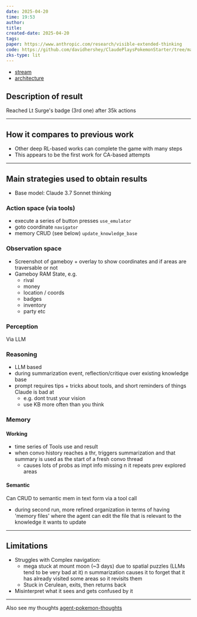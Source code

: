```yaml
---
date: 2025-04-20
time: 19:53
author: 
title: 
created-date: 2025-04-20
tags: 
paper: https://www.anthropic.com/research/visible-extended-thinking
code: https://github.com/davidhershey/ClaudePlaysPokemonStarter/tree/main
zks-type: lit
---
```

- [stream](https://www.twitch.tv/claudeplayspokemon/videos)
- [architecture](https://excalidraw.com/#json=WrM9ViixPu2je5cVJZGCe,no_UoONhF6UxyMpTqltYkg)
## Description of result
Reached Lt Surge's badge (3rd one) after 35k actions

---
## How it compares to previous work
- Other deep RL-based works can complete the game with many steps
- This appears to be the first work for CA-based attempts

---
## Main strategies used to obtain results
- Base model: Claude 3.7 Sonnet thinking
### Action space (via tools)
- execute a series of button presses `use_emulator`
- goto coordinate `navigator`
- memory CRUD (see below) `update_knowledge_base`

### Observation space
- Screenshot of gameboy + overlay to show coordinates and if areas are traversable or not
- Gameboy RAM State, e.g.
	- rival
	- money
	- location / coords
	- badges
	- inventory
	- party etc

### Perception
Via LLM
### Reasoning
- LLM based
- during summarization event, reflection/critique over existing knowledge base
- prompt requires tips + tricks about tools, and short reminders of things Claude is bad at 
	- e.g. dont trust your vision
	- use KB more often than you think

### Memory
#### Working
- time series of Tools use and result
- when convo history reaches a thr, triggers summarization and that summary is used as the start of a fresh convo thread
	- causes lots of probs as impt info missing n it repeats prev explored areas
#### Semantic
Can CRUD to semantic mem in text form via a tool call
- during second run, more refined organization in terms of having 'memory files' where the agent can edit the file that is relevant to the knowledge it wants to update

---

## Limitations
- Struggles with Complex navigation: 
	- mega stuck at mount moon (~3 days) due to spatial puzzles (LLMs tend to be very bad at it) n summarization causes it to forget that it has already visited some areas so it revisits them
	- Stuck in Cerulean, exits, then returns back
- Misinterpret what it sees and gets confused by it


---

Also see my thoughts [agent-pokemon-thoughts](../concepts/agent-pokemon-thoughts.md)


